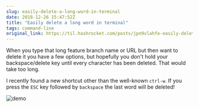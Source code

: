 ```yaml
---
slug: easily-delete-a-long-word-in-terminal
date: 2018-12-26 15:47:52Z
title: "Easily delete a long word in terminal"
tags: command-line
original_link: https://til.hashrocket.com/posts/jpn9vlahfe-easily-delete-a-long-word-in-terminal
---
```



When you type that long feature branch name or URL but then want to delete it you have a few options, but hopefully you don't hold your backspace/delete key until every character has been deleted. That would take too long.

I recently found a new shortcut other than the well-known `ctrl-w`. If you press the `ESC` key followed by `backspace` the last word will be deleted!

![demo](https://i.imgur.com/aeqimZa.gif)
